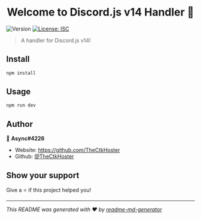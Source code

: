 <h1 align="center">Welcome to Discord.js v14 Handler 👋</h1>
<p>
  <img alt="Version" src="https://img.shields.io/badge/version-1.0.0-blue.svg?cacheSeconds=2592000" />
  <a href="#" target="_blank">
    <img alt="License: ISC" src="https://img.shields.io/badge/License-ISC-yellow.svg" />
  </a>
</p>

> A handler for Discord.js v14!

## Install

```sh
npm install
```

## Usage

```sh
npm run dev
```

## Author

👤 **Async#4226**

* Website: https://github.com/TheCtkHoster
* Github: [@TheCtkHoster](https://github.com/TheCtkHoster)

## Show your support

Give a ⭐️ if this project helped you!

***
_This README was generated with ❤️ by [readme-md-generator](https://github.com/kefranabg/readme-md-generator)_
